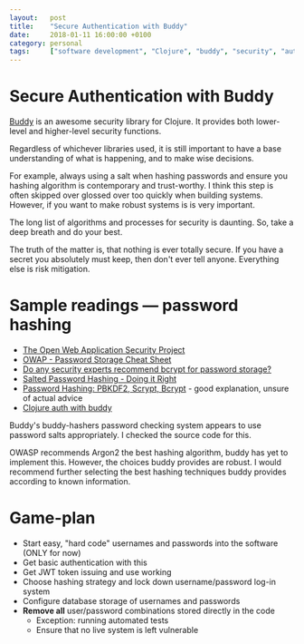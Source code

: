 ```yaml
---
layout:   post
title:    "Secure Authentication with Buddy"
date:     2018-01-11 16:00:00 +0100
category: personal
tags:     ["software development", "Clojure", "buddy", "security", "authentication", "JWT"]
---
```


# Secure Authentication with Buddy

[Buddy](https://github.com/funcool/buddy) is an awesome security library for Clojure. It provides both lower-level and higher-level security functions.

Regardless of whichever libraries used, it is still important to have a base understanding of what is happening, and to make wise decisions.

For example, always using a salt when hashing passwords and ensure you hashing algorithm is contemporary and trust-worthy. I think this step is often skipped over glossed over too quickly when building systems. However, if you want to make robust systems is is very important.

The long list of algorithms and processes for security is daunting. So, take a deep breath and do your best.

The truth of the matter is, that nothing is ever totally secure. If you have a secret you absolutely must keep, then don't ever tell anyone. Everything else is risk mitigation.


# Sample readings &mdash; password hashing
- [The Open Web Application Security Project](https://www.owasp.org/index.php/Main_Page)
- [OWAP - Password Storage Cheat Sheet](https://www.owasp.org/index.php/Password_Storage_Cheat_Sheet)
- [Do any security experts recommend bcrypt for password storage?](https://security.stackexchange.com/questions/4781/do-any-security-experts-recommend-bcrypt-for-password-storage)
- [Salted Password Hashing - Doing it Right](https://crackstation.net/hashing-security.htm)
- [Password Hashing: PBKDF2, Scrypt, Bcrypt](https://medium.com/@mpreziuso/password-hashing-pbkdf2-scrypt-bcrypt-1ef4bb9c19b3) - good explanation, unsure of actual advice
- [Clojure auth with buddy](https://adambard.com/blog/clojure-auth-with-buddy/)

Buddy's buddy-hashers password checking system appears to use password salts appropriately. I checked the source code for this.

OWASP recommends Argon2 the best hashing algorithm, buddy has yet to implement this. However, the choices buddy provides are robust. I would recommend further selecting the best hashing techniques buddy provides according to known information.


# Game-plan

- Start easy, "hard code" usernames and passwords into the software (ONLY for now)
- Get basic authentication with this 
- Get JWT token issuing and use working
- Choose hashing strategy and lock down username/password log-in system
- Configure database storage of usernames and passwords
- **Remove all** user/password combinations stored directly in the code
  - Exception: running automated tests
  - Ensure that no live system is left vulnerable